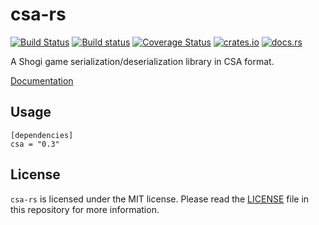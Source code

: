 # csa-rs

[![Build Status](https://travis-ci.org/nozaq/csa-rs.svg?branch=master)](https://travis-ci.org/nozaq/csa-rs)
[![Build status](https://ci.appveyor.com/api/projects/status/um3vnwl9q4btkw5d?svg=true)](https://ci.appveyor.com/project/nozaq/csa-rs)
[![Coverage Status](https://coveralls.io/repos/github/nozaq/csa-rs/badge.svg)](https://coveralls.io/github/nozaq/csa-rs)
[![crates.io](https://img.shields.io/crates/v/csa.svg)](https://crates.io/crates/csa)
[![docs.rs](https://docs.rs/csa/badge.svg)](https://docs.rs/csa)

A Shogi game serialization/deserialization library in CSA format.

[Documentation](https://nozaq.github.io/csa-rs)

## Usage

```
[dependencies]
csa = "0.3"
```

## License

`csa-rs` is licensed under the MIT license. Please read the [LICENSE](LICENSE) file in this repository for more information.

